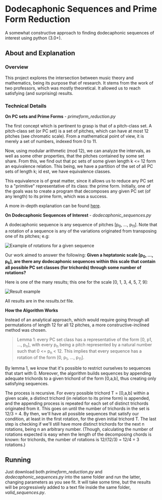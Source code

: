# Dodecaphonic Sequences and Prime Form Reduction
A somewhat constructive approach to finding dodecaphonic sequences of interest using python (3.0+).

## About and Explanation

### Overview
This project explores the intersection between music theory and mathematics, being its purpose that of research. It stems from the work of two professors, which was mostly theoretical. It allowed us to reach satisfying (and surprising) results.

### Technical Details

**On PC sets and Prime Forms** - *primeform_reduction.py*

The first concept which is pertinent to grasp is that of a pitch-class set. A pitch-class set (or PC set) is a set of pitches, which can have at most 12 pitches (see chromatic scale). From a mathematical point of view, it is merely a set of numbers, indexed from 0 to 11.

Now, using modular arithmetic (mod 12), we can analyze the intervals, as well as some other properties, that the pitches contained by some set share. From this, we find out that pc sets of some given length k <= 12 form an equivalence relation. This being, we have a partition of the set of all PC sets of length k; id est, we have equivalence classes.

This equivalence is of great matter, since it allows us to reduce any PC set to a "primitive" representative of its class: the prime form. Initially, one of the goals was to create a program that decomposes any given PC set (of any length) to its prime form, which was a success.

A more in-depth explanation can be found [here](https://musictheory.pugetsound.edu/mt21c/SetTheorySection.html).

**On Dodecaphonic Sequences of Interest** - *dodecaphonic_sequences.py*

A dodecaphonic sequence is any sequence of pitches [p<sub>0</sub>, ..., p<sub>11</sub>]. Note that a rotation of a sequence is any of the variations originated from transposing one of its pitches; e.g:

<img src="rotations_ex.png" alt="Example of rotations for a given sequence">

Our work aimed to answer the following:
**Given a heptatonic scale [p<sub>0</sub>, ..., p<sub>6</sub>], are there any dodecaphonic sequences within this scale that contain all possible PC set classes (for trichords) through some number of rotations?**

Here is one of the many results; this one for the scale [0, 1, 3, 4, 5, 7, 9]:

<img src="result_ex.png" alt="Result example">

All results are in the *results.txt* file.

**How the Algorithm Works**

Instead of an analytical approach, which would require going through all permutations of length 12 for all 12 pitches, a more constructive-inclined method was chosen.

> Lemma 1: every PC set class has a representative of the form [0, p1, ..., p<sub>n</sub>], with every p<sub>n</sub> being a pitch represented by a natural number such that 0 <= p<sub>n</sub> < 12. This implies that every sequence has a rotation of the form [0, p<sub>1</sub>, ..., p<sub>11</sub>].

By lemma 1, we know that it's possible to restrict ourselves to sequences that start with 0. Moreover, the algorithm builds sequences by appending adequate trichords to a given trichord of the form [0,a,b], thus creating only satisfying sequences.

The process is recursive. For every possible trichord T = [0,a,b] within a given scale, a distinct trichord (in relation to its prime form) is appended, and the appending process is repeated for each set of distinct trichords originated from it. This goes on until the number of trichords in the set is 12/3 = 4. By then, we'll have all possible sequences that satisfy our condition, at least in the first rotation, for the given initial trichord T. The last step is checking if we'll still have more distinct trichords for the next n rotations, being n an arbitrary number. (Though, calculating the number of rotations expected is easy when the length of the decomposing chords is known: for trichords, the number of rotations is 12/(12/3) = 12/4 = 3 rotations.)

## Running

Just download both *primeform_reduction.py* and *dodecaphonic_sequences.py* into the same folder and run the latter, changing parameters as you see fit. It will take some time, but the results will be progressively added to a text file inside the same folder, *valid_sequences.py*.
